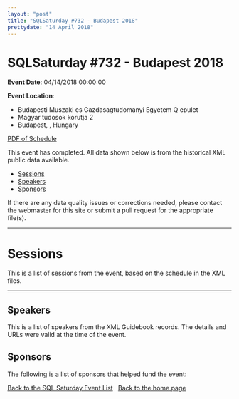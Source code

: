 ```yaml
---
layout: "post" 
title: "SQLSaturday #732 - Budapest 2018" 
prettydate: "14 April 2018" 
---
```

# SQLSaturday #732 - Budapest 2018
 
**Event Date**: 04/14/2018 00:00:00
 
**Event Location**:
- Budapesti Muszaki es Gazdasagtudomanyi Egyetem Q epulet
- Magyar tudosok korutja 2
- Budapest, , Hungary
 
<a href="/assets/pdf/0732.pdf">PDF of Schedule</a>
 
This event has completed. All data shown below is from the historical XML public data available.
<ul>
   <li><a href="#sessions">Sessions</a></li>
   <li><a href="#speakers">Speakers</a></li>
   <li><a href="#sponsors">Sponsors</a></li>
</ul>
 
 
If there are any data quality issues or corrections needed, please contact the webmaster for this site or submit a pull request for the appropriate file(s). 
 
----------------------------------------------------------------------------------- 
 
# <a name="sessions"></a>Sessions
This is a list of sessions from the event, based on the schedule in the XML files.
 
----------------------------------------------------------------------------------- 
## <a name="#speakers"></a>Speakers
This is a list of speakers from the XML Guidebook records. The details and URLs were valid at the time of the event.
 
 
 
 
## <a name="sponsors"></a>Sponsors
The following is a list of sponsors that helped fund the event:
 
[Back to the SQL Saturday Event List](/past.html)
&nbsp;
[Back to the home page](/index.html)
